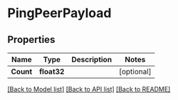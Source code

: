 # PingPeerPayload

## Properties
Name | Type | Description | Notes
------------ | ------------- | ------------- | -------------
**Count** | **float32** |  | [optional] 

[[Back to Model list]](../README.md#documentation-for-models) [[Back to API list]](../README.md#documentation-for-api-endpoints) [[Back to README]](../README.md)


